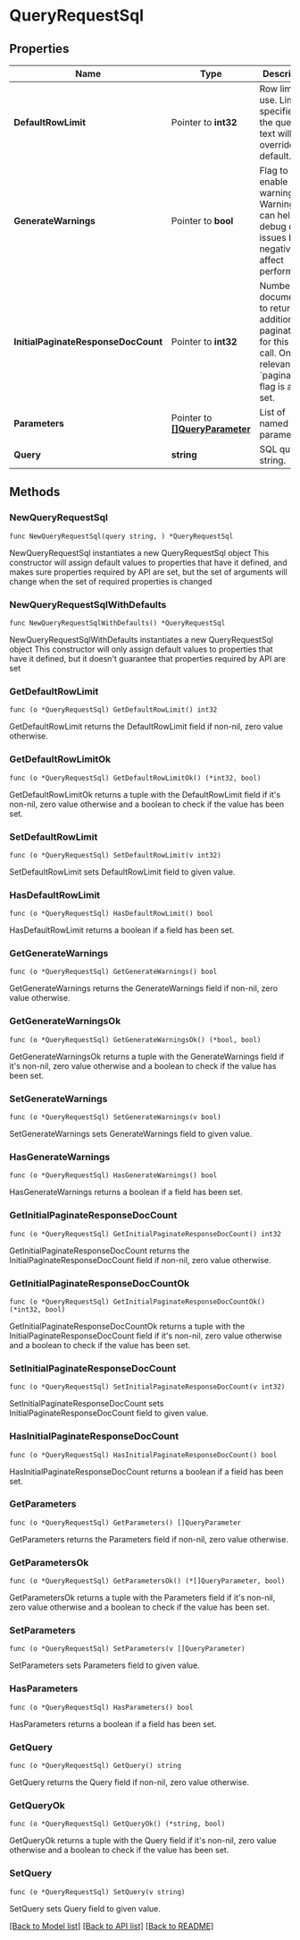 # QueryRequestSql

## Properties

Name | Type | Description | Notes
------------ | ------------- | ------------- | -------------
**DefaultRowLimit** | Pointer to **int32** | Row limit to use. Limits specified in the query text will override this default. | [optional] 
**GenerateWarnings** | Pointer to **bool** | Flag to enable warnings. Warnings can help debug query issues but negatively affect performance. | [optional] 
**InitialPaginateResponseDocCount** | Pointer to **int32** | Number of documents to return in addition to paginating for this query call. Only relevant if &#x60;paginate&#x60; flag is also set. | [optional] 
**Parameters** | Pointer to [**[]QueryParameter**](QueryParameter.md) | List of named parameters. | [optional] 
**Query** | **string** | SQL query string. | 

## Methods

### NewQueryRequestSql

`func NewQueryRequestSql(query string, ) *QueryRequestSql`

NewQueryRequestSql instantiates a new QueryRequestSql object
This constructor will assign default values to properties that have it defined,
and makes sure properties required by API are set, but the set of arguments
will change when the set of required properties is changed

### NewQueryRequestSqlWithDefaults

`func NewQueryRequestSqlWithDefaults() *QueryRequestSql`

NewQueryRequestSqlWithDefaults instantiates a new QueryRequestSql object
This constructor will only assign default values to properties that have it defined,
but it doesn't guarantee that properties required by API are set

### GetDefaultRowLimit

`func (o *QueryRequestSql) GetDefaultRowLimit() int32`

GetDefaultRowLimit returns the DefaultRowLimit field if non-nil, zero value otherwise.

### GetDefaultRowLimitOk

`func (o *QueryRequestSql) GetDefaultRowLimitOk() (*int32, bool)`

GetDefaultRowLimitOk returns a tuple with the DefaultRowLimit field if it's non-nil, zero value otherwise
and a boolean to check if the value has been set.

### SetDefaultRowLimit

`func (o *QueryRequestSql) SetDefaultRowLimit(v int32)`

SetDefaultRowLimit sets DefaultRowLimit field to given value.

### HasDefaultRowLimit

`func (o *QueryRequestSql) HasDefaultRowLimit() bool`

HasDefaultRowLimit returns a boolean if a field has been set.

### GetGenerateWarnings

`func (o *QueryRequestSql) GetGenerateWarnings() bool`

GetGenerateWarnings returns the GenerateWarnings field if non-nil, zero value otherwise.

### GetGenerateWarningsOk

`func (o *QueryRequestSql) GetGenerateWarningsOk() (*bool, bool)`

GetGenerateWarningsOk returns a tuple with the GenerateWarnings field if it's non-nil, zero value otherwise
and a boolean to check if the value has been set.

### SetGenerateWarnings

`func (o *QueryRequestSql) SetGenerateWarnings(v bool)`

SetGenerateWarnings sets GenerateWarnings field to given value.

### HasGenerateWarnings

`func (o *QueryRequestSql) HasGenerateWarnings() bool`

HasGenerateWarnings returns a boolean if a field has been set.

### GetInitialPaginateResponseDocCount

`func (o *QueryRequestSql) GetInitialPaginateResponseDocCount() int32`

GetInitialPaginateResponseDocCount returns the InitialPaginateResponseDocCount field if non-nil, zero value otherwise.

### GetInitialPaginateResponseDocCountOk

`func (o *QueryRequestSql) GetInitialPaginateResponseDocCountOk() (*int32, bool)`

GetInitialPaginateResponseDocCountOk returns a tuple with the InitialPaginateResponseDocCount field if it's non-nil, zero value otherwise
and a boolean to check if the value has been set.

### SetInitialPaginateResponseDocCount

`func (o *QueryRequestSql) SetInitialPaginateResponseDocCount(v int32)`

SetInitialPaginateResponseDocCount sets InitialPaginateResponseDocCount field to given value.

### HasInitialPaginateResponseDocCount

`func (o *QueryRequestSql) HasInitialPaginateResponseDocCount() bool`

HasInitialPaginateResponseDocCount returns a boolean if a field has been set.

### GetParameters

`func (o *QueryRequestSql) GetParameters() []QueryParameter`

GetParameters returns the Parameters field if non-nil, zero value otherwise.

### GetParametersOk

`func (o *QueryRequestSql) GetParametersOk() (*[]QueryParameter, bool)`

GetParametersOk returns a tuple with the Parameters field if it's non-nil, zero value otherwise
and a boolean to check if the value has been set.

### SetParameters

`func (o *QueryRequestSql) SetParameters(v []QueryParameter)`

SetParameters sets Parameters field to given value.

### HasParameters

`func (o *QueryRequestSql) HasParameters() bool`

HasParameters returns a boolean if a field has been set.

### GetQuery

`func (o *QueryRequestSql) GetQuery() string`

GetQuery returns the Query field if non-nil, zero value otherwise.

### GetQueryOk

`func (o *QueryRequestSql) GetQueryOk() (*string, bool)`

GetQueryOk returns a tuple with the Query field if it's non-nil, zero value otherwise
and a boolean to check if the value has been set.

### SetQuery

`func (o *QueryRequestSql) SetQuery(v string)`

SetQuery sets Query field to given value.



[[Back to Model list]](../README.md#documentation-for-models) [[Back to API list]](../README.md#documentation-for-api-endpoints) [[Back to README]](../README.md)



